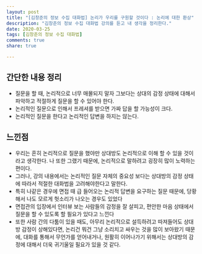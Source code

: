 ```yaml
---
layout: post
title: "[김창준의 정보 수집 대화법] 논리가 우리를 구원할 것이다 : 논리에 대한 환상"
description: "김창준의 정보 수집 대화법 강의를 듣고 내 생각을 정리한다."
date: 2020-03-25
tags: [김창준의 정보 수집 대화법]
comments: true
share: true

---
```


## 간단한 내용 정리

* 질문을 할 때, 논리적으로 너무 매몰되지 말자 그보다는 상대의 감정 상태에 대해서 파악하고 적절하게 질문을 할 수 있어야 한다.
* 논리적인 질문으로 인해서 프레셔를 받으면 가짜 답을 할 가능성이 크다.
* 논리적인 질문을 한다고 논리적인 답변을 하지는 않는다.

## 느낀점

* 우리는 흔히 논리적으로 질문을 했야만 상대방도 논리적으로 이해 할 수 있을 것이라고 생각한다. 나 또한 그랬기 때문에, 논리적으로 말하려고 굉장히 많이 노력하는 편이다.
* 그러나, 강의 내용에서는 논리적인 질문 자체의 중요성 보다는 상대방의 감정 상태에 따라서 적절한 대화법을 고려해야한다고 말한다.
* 특히 나같은 경우에 면접 때 급 들어오는 논리적 답변을 요구하는 질문 때문에, 당황해서 나도 모르게 헛소리가 나오는 경우도 있었다
* 면접관의 입장에서 인터뷰 보는 사람들의 감정을 잘 살피고, 편안한 마음 상태에서 질문을 할 수 있도록 할 필요가 있다고 느낀다
* 또한 사람 간의 다툼이 있을 때도, 아무리 논리적으로 설득하려고 따져들어도 상대방 감정이 상해있다면, 논리건 뭐건 그냥 소리치고 싸우는 것을 많이 보아왔기 때문에, 대화를 통해서 무언가를 얻어내거나, 원활히 이어나가기 위해서는 상대방의 감정에 대해서 더욱 귀기울일 필요가 있을 것 같다.